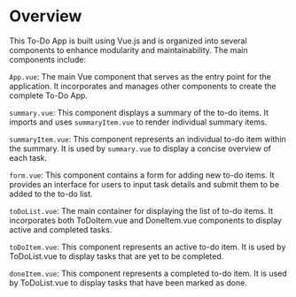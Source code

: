 # Overview
This To-Do App is built using Vue.js and is organized into several components to enhance modularity and maintainability. The main components include:

`App.vue`: The main Vue component that serves as the entry point for the application. It incorporates and manages other components to create the complete To-Do App.

`summary.vue`: This component displays a summary of the to-do items. It imports and uses `summaryItem.vue` to render individual summary items.

`summaryItem.vue`: This component represents an individual to-do item within the summary. It is used by `summary.vue` to display a concise overview of each task.

`form.vue`: This component contains a form for adding new to-do items. It provides an interface for users to input task details and submit them to be added to the to-do list.

`toDoList.vue`: The main container for displaying the list of to-do items. It incorporates both ToDoItem.vue and DoneItem.vue components to display active and completed tasks.

`toDoItem.vue`: This component represents an active to-do item. It is used by ToDoList.vue to display tasks that are yet to be completed.

`doneItem.vue`: This component represents a completed to-do item. It is used by ToDoList.vue to display tasks that have been marked as done.
